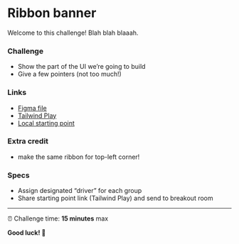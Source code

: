 # Ribbon banner

Welcome to this challenge! Blah blah blaaah.

### Challenge

- Show the part of the UI we’re going to build
- Give a few pointers (not too much!)

### Links

- [Figma file](https://www.figma.com/file/GyY3xq90qabr0DXDKSDtsO/Pro-Tailwind-Workshop---Advanced-Tailwind-CSS-Gymnastics?node-id=0%3A1)
- [Tailwind Play](#)
- [Local starting point](/exercises/ribbon/start)

### Extra credit

- make the same ribbon for top-left corner!

### Specs

- Assign designated “driver” for each group
- Share starting point link (Tailwind Play) and send to breakout room

---

⏰ Challenge time: **15 minutes** max

**Good luck! 🤞**
